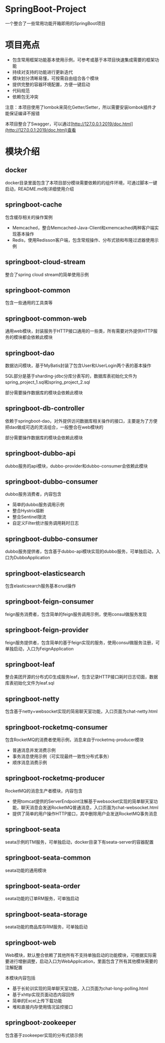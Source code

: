 # SpringBoot-Project

一个整合了一些常用功能开箱即用的SpringBoot项目

# 项目亮点

- 包含常用框架功能基本使用示例，可参考或基于本项目快速集成需要的框架功能
- 持续对支持的功能进行更新迭代
- 模块划分清晰易懂，可按需自由组合各个模块
- 提供完整的容器环境配置，方便一键启动 
- 代码规范
- 依赖包无冲突


注意：本项目使用了lombok来简化Getter/Setter，所以需要安装lombok插件才能保证编译不报错

本项目整合了Swagger，可以通过[http://127.0.0.1:2019/doc.html](http://127.0.0.1:2019/doc.html)查看

# 模块介绍

## docker
docker目录里面包含了本项目部分模块需要依赖的的组件环境，可通过脚本一键启动，README.md有详细使用介绍

## springboot-cache
包含缓存相关的操作案例

- Memcached，整合Memcached-Java-Client和xmemcached两种客户端实现基本操作
- Redis，使用Redisson客户端，包含常规操作、分布式锁和布隆过滤器使用示例

## springboot-cloud-stream
整合了spring cloud stream的简单使用示例

## springboot-common
包含一些通用的工具类等

## springboot-common-web
通用web模块，封装服务于HTTP接口通用的一些类，所有需要对外提供HTTP服务的模块都会依赖此模块

## springboot-dao
数据访问模块，基于MyBatis封装了包含User和UserLogin两个表的基本操作

SQL部分是基于sharding-jdbc分库分表写的，数据库表初始化文件为spring_project_1.sql和spring_project_2.sql

部分需要操作数据库的模块会依赖此模块

## springboot-db-controller
依赖于springboot-dao，对外提供访问数据库相关操作的接口，主要是为了方便把dao做成可选的灵活组合，一般整合在web模块的

部分需要操作数据库的模块会依赖此模块

## springboot-dubbo-api
dubbo服务的api模块，dubbo-provider和dubbo-consumer会依赖此模块

## springboot-dubbo-consumer
dubbo服务消费者，内容包含

- 简单的dubbo服务调用示例
- 整合Hystrix熔断
- 整合Sentinel限流
- 自定义Filter统计服务调用耗时日志

## springboot-dubbo-consumer
dubbo服务提供者，包含基于dubbo-api模块实现的dubbo服务，可单独启动，入口为DubboApplication

## springboot-elasticsearch
包含elasticsearch服务基本crud操作

## springboot-feign-consumer
feign服务消费者，包含简单的feign服务调用示例，使用consul做服务发现

## springboot-feign-provider
feign服务提供者，包含简单的基于feign实现的服务，使用consul做服务注册，可单独启动，入口为FeignApplication

## springboot-leaf
整合美团开源的分布式ID生成服务leaf，包含记录HTTP接口耗时日志切面，数据库表初始化文件为leaf.sql

## springboot-netty
包含基于netty+websocket实现的简易聊天室功能，入口页面为chat-netty.html

## springboot-rocketmq-consumer
包含RocketMQ的消费者使用示例，消息来自于rocketmq-producer模块

- 普通消息并发消费示例
- 事务消息使用示例（可实现最终一致性分布式事务）
- 顺序消息消费示例

## springboot-rocketmq-producer
RocketMQ的消息生产者模块，内容包含

- 使用tomcat提供的ServerEndpoint注解基于websocket实现的简单聊天室功能，聊天消息会发送RocketMQ普通消息，入口页面为chat-websocket.html
- 提供了简单的用户操作HTTP接口，其中删除用户会发送RocketMQ事务消息

## springboot-seata
seata示例的TM服务，可单独启动，docker目录下有seata-server的容器配置

## springboot-seata-common
seata功能的通用模块

## springboot-seata-order
seata功能的订单RM服务，可单独启动

## springboot-seata-storage
seata功能的商品库存RM服务，可单独启动

## springboot-web
Web模块，默认整合依赖了其他所有不支持单独启动的功能模块，可根据实际需要进行增删调整，启动入口为WebApplication，里面包含了所有其他模块需要的注解配置

本模块内容包括

- 基于长轮训实现的简单聊天室功能，入口页面为chat-long-polling.html
- 基于xhttp实现页面动态内容回传
- 简单的Excel上传下载功能
- 堆和直接内存使用情况监控接口

## springboot-zookeeper
包含基于zookeeper实现的分布式锁示例